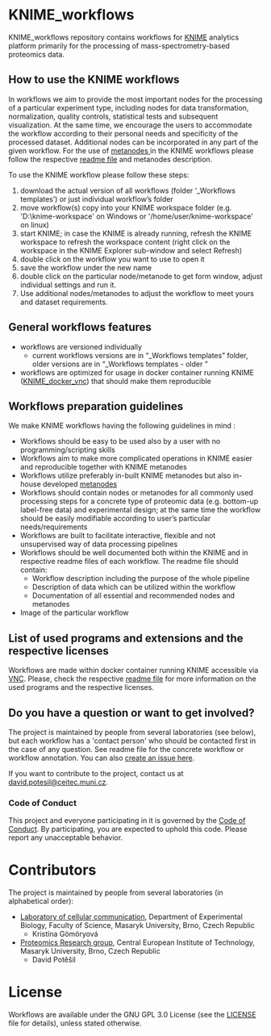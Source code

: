 # KNIME_workflows
KNIME_workflows repository contains workflows for [KNIME](https://www.knime.com/) analytics platform primarily for the processing of mass-spectrometry-based proteomics data.


## How to use the KNIME workflows
In workflows we aim to provide the most important nodes for the processing of a particular experiment type, including nodes for data transformation, normalization, quality controls, statistical tests and subsequent visualization. At the same time, we encourage the users to accommodate the workflow according to their personal needs and specificity of the processed dataset. Additional nodes can be incorporated in any part of the given workflow. For the use of [metanodes ]( https://github.com/OmicsWorkflows/KNIME_metanodes) in the KNIME workflows please follow the respective [readme file](https://github.com/OmicsWorkflows/KNIME_metanodes/blob/master/README.md) and metanodes description.


To use the KNIME workflow please follow these steps:
1)	download the actual version of all workflows (folder ‘_Workflows templates’) or just individual workflow’s folder
2)	move workflow(s) copy into your KNIME workspace folder (e.g. 'D:\knime-workspace\' on Windows or '/home/user/knime-workspace' on linux)
3)	start KNIME; in case the KNIME is already running, refresh the KNIME workspace to refresh the workspace content (right click on the workspace in the KNIME Explorer sub-window and select Refresh)
4)	double click on the workflow you want to use to open it
5)	save the workflow under the new name
6)	double click on the particular node/metanode to get form window, adjust individual settings and run it.
7)	Use additional nodes/metanodes to adjust the workflow to meet yours and dataset requirements.

## General workflows features
- workflows are versioned individually
    - current workflows versions are in “_Workflows templates” folder, older versions are in “_Workflows templates - older ”
- workflows  are optimized for usage in docker container running KNIME ([KNIME_docker_vnc](https://github.com/OmicsWorkflows/KNIME_docker_vnc)) that should make them reproducible


## Workflows preparation guidelines
We make KNIME workflows having the following guidelines in mind :
-	Workflows should be easy to be used also by a user with no programming/scripting skills
-	Workflows aim to make more complicated operations in KNIME easier and reproducible together with KNIME metanodes
-	Workflows utilize preferably in-built KNIME metanodes but also in-house developed [metanodes](https://github.com/OmicsWorkflows/KNIME_metanodes)
-	Workflows should contain   nodes or metanodes for all commonly used processing steps for a concrete type of proteomic data (e.g. bottom-up label-free data) and experimental design; at the same time the workflow should be easily modifiable according to user’s particular needs/requirements
-	Workflows are built to facilitate interactive, flexible and not unsupervised  way of data processing pipelines
-	Workflows should be well documented both within the KNIME and in respective readme files of each workflow. The readme file should contain:
    -	Workflow description including the purpose of the whole pipeline
    -	Description of data which can be utilized within the workflow
    -	Documentation of all essential and recommended nodes and metanodes
-	Image of the particular workflow

## List  of used programs and extensions and the respective licenses
Workflows are made within docker container running KNIME accessible via [VNC](https://github.com/OmicsWorkflows/KNIME_docker_vnc). Please, check the respective [readme file]( https://github.com/OmicsWorkflows/KNIME_docker_vnc/blob/master/README.md) for more information on the used programs and the respective licenses.

## Do you have a question or want to get involved?
The project is maintained by people from several laboratories (see below), but each workflow has a 'contact person' who should be contacted first in the case of any question. See readme file   for the concrete workflow or workflow annotation. You can also [create an issue here](https://github.com/OmicsWorkflows/KNIME_workflows/issues/new).

If you want to contribute to the project, contact us at david.potesil@ceitec.muni.cz.

### Code of Conduct
This project and everyone participating in it is governed by the [Code of Conduct](../master/code-of-conduct.md). By participating, you are expected to uphold this code. Please report any unacceptable behavior.

# Contributors

The project is maintained by people from several laboratories (in alphabetical order):
- [Laboratory of cellular communication](http://www.sci.muni.cz/bryjalab/), Department of Experimental Biology, Faculty of Science, Masaryk University, Brno, Czech Republic
  - Kristína Gömöryová
- [Proteomics Research group](https://www.ceitec.eu/proteomics-zbynek-zdrahal/rg49), Central European Institute of Technology, Masaryk University, Brno, Czech Republic
  - David Potěšil

# License
Workflows are available under the GNU GPL 3.0 License (see the [LICENSE](../master/LICENSE) file for details), unless stated otherwise.


